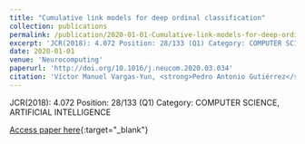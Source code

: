 ```yaml
---
title: "Cumulative link models for deep ordinal classification"
collection: publications
permalink: /publication/2020-01-01-Cumulative-link-models-for-deep-ordinal-classification
excerpt: 'JCR(2018): 4.072 Position: 28/133 (Q1) Category: COMPUTER SCIENCE, ARTIFICIAL INTELLIGENCE'
date: 2020-01-01
venue: 'Neurocomputing'
paperurl: 'http://doi.org/10.1016/j.neucom.2020.03.034'
citation: 'Víctor Manuel Vargas-Yun, <strong>Pedro Antonio Gutiérrez</strong>, César Hervás-Martínez, &quot;Cumulative link models for deep ordinal classification.&quot; Neurocomputing, Vol. Accepted on 8th March, 2020.'
---
```

JCR(2018): 4.072 Position: 28/133 (Q1) Category: COMPUTER SCIENCE, ARTIFICIAL INTELLIGENCE

[Access paper here](http://doi.org/10.1016/j.neucom.2020.03.034){:target="_blank"}
